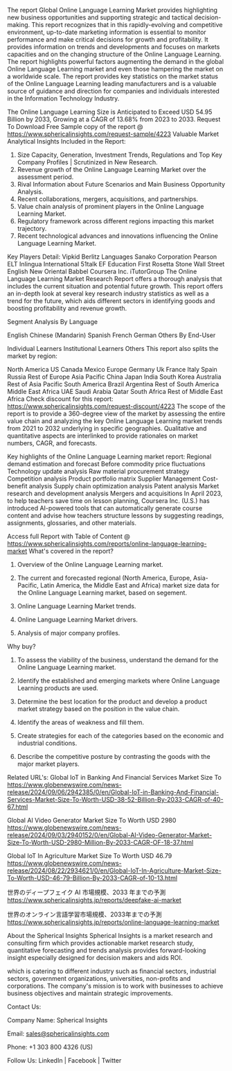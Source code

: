 The report Global Online Language Learning Market provides highlighting new business opportunities and supporting strategic and tactical decision-making. This report recognizes that in this rapidly-evolving and competitive environment, up-to-date marketing information is essential to monitor performance and make critical decisions for growth and profitability. It provides information on trends and developments and focuses on markets capacities and on the changing structure of the Online Language Learning. The report highlights powerful factors augmenting the demand in the global Online Language Learning market and even those hampering the market on a worldwide scale. The report provides key statistics on the market status of the Online Language Learning leading manufacturers and is a valuable source of guidance and direction for companies and individuals interested in the Information Technology Industry.

The Online Language Learning Size is Anticipated to Exceed USD 54.95 Billion by 2033, Growing at a CAGR of 13.68% from 2023 to 2033.
Request To Download Free Sample copy of the report @ https://www.sphericalinsights.com/request-sample/4223
Valuable Market Analytical Insights Included in the Report:

1. Size Capacity, Generation, Investment Trends, Regulations and Top Key Company Profiles | Scrutinized in New Research.
2. Revenue growth of the Online Language Learning Market over the assessment period.
3. Rival Information about Future Scenarios and Main Business Opportunity Analysis.
4. Recent collaborations, mergers, acquisitions, and partnerships.
5. Value chain analysis of prominent players in the Online Language Learning Market.
6. Regulatory framework across different regions impacting this market trajectory.
7. Recent technological advances and innovations influencing the Online Language Learning Market.

Key Players Detail:
Vipkid
Berlitz Languages
Sanako Corporation
Pearson ELT
Inlingua International
51talk
EF Education First
Rosetta Stone
Wall Street English
New Oriental
Babbel
Coursera Inc.
iTutorGroup
The Online Language Learning Market Research Report offers a thorough analysis that includes the current situation and potential future growth. This report offers an in-depth look at several key research industry statistics as well as a trend for the future, which aids different sectors in identifying goods and boosting profitability and revenue growth.

Segment Analysis
By Language

English
Chinese (Mandarin)
Spanish
French
German
Others
By End-User

Individual Learners
Institutional Learners
Others
This report also splits the market by region:

North America
US
Canada
Mexico
Europe
Germany
Uk
France
Italy
Spain
Russia
Rest of Europe
Asia Pacific
China
Japan
India
South Korea
Australia
Rest of Asia Pacific
South America
Brazil
Argentina
Rest of South America
Middle East Africa
UAE
Saudi Arabia
Qatar
South Africa
Rest of Middle East Africa
Check discount for this report: https://www.sphericalinsights.com/request-discount/4223
The scope of the report is to provide a 360-degree view of the market by assessing the entire value chain and analyzing the key Online Language Learning market trends from 2021 to 2032 underlying in specific geographies. Qualitative and quantitative aspects are interlinked to provide rationales on market numbers, CAGR, and forecasts.

Key highlights of the Online Language Learning market report:
Regional demand estimation and forecast
Before commodity price fluctuations
Technology update analysis
Raw material procurement strategy
Competition analysis
Product portfolio matrix
Supplier Management
Cost-benefit analysis
Supply chain optimization analysis
Patent analysis
Market research and development analysis
Mergers and acquisitions
In April 2023, to help teachers save time on lesson planning, Coursera Inc. (U.S.) has introduced AI-powered tools that can automatically generate course content and advise how teachers structure lessons by suggesting readings, assignments, glossaries, and other materials.

Access full Report with Table of Content @ https://www.sphericalinsights.com/reports/online-language-learning-market
What's covered in the report?
1. Overview of the Online Language Learning market.

2. The current and forecasted regional (North America, Europe, Asia-Pacific, Latin America, the Middle East and Africa) market size data for the Online Language Learning market, based on segement.

3. Online Language Learning Market trends.

4. Online Language Learning Market drivers.

5. Analysis of major company profiles.

Why buy?
1. To assess the viability of the business, understand the demand for the Online Language Learning market.

2. Identify the established and emerging markets where Online Language Learning products are used.

3. Determine the best location for the product and develop a product market strategy based on the position in the value chain.

4. Identify the areas of weakness and fill them.

5. Create strategies for each of the categories based on the economic and industrial conditions.

6. Describe the competitive posture by contrasting the goods with the major market players.

Related URL's:
Global IoT in Banking And Financial Services Market Size To
https://www.globenewswire.com/news-release/2024/09/06/2942385/0/en/Global-IoT-in-Banking-And-Financial-Services-Market-Size-To-Worth-USD-38-52-Billion-By-2033-CAGR-of-40-67.html 

Global AI Video Generator Market Size To Worth USD 2980
https://www.globenewswire.com/news-release/2024/09/03/2940152/0/en/Global-AI-Video-Generator-Market-Size-To-Worth-USD-2980-Million-By-2033-CAGR-OF-18-37.html 

Global IoT In Agriculture Market Size To Worth USD 46.79
https://www.globenewswire.com/news-release/2024/08/22/2934621/0/en/Global-IoT-In-Agriculture-Market-Size-To-Worth-USD-46-79-Billion-By-2033-CAGR-of-10-13.html 

世界のディープフェイク AI 市場規模、2033 年までの予測
https://www.sphericalinsights.jp/reports/deepfake-ai-market 

世界のオンライン言語学習市場規模、2033年までの予測
https://www.sphericalinsights.jp/reports/online-language-learning-market 

 
About the Spherical Insights
Spherical Insights is a market research and consulting firm which provides actionable market research study, quantitative forecasting and trends analysis provides forward-looking insight especially designed for decision makers and aids ROI.

which is catering to different industry such as financial sectors, industrial sectors, government organizations, universities, non-profits and corporations. The company's mission is to work with businesses to achieve business objectives and maintain strategic improvements.

Contact Us:

Company Name: Spherical Insights

Email: sales@sphericalinsights.com

Phone: +1 303 800 4326 (US)

Follow Us: LinkedIn | Facebook | Twitter
